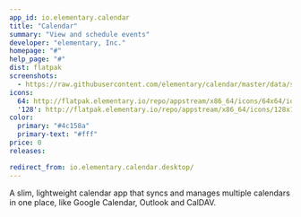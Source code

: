```yaml
---
app_id: io.elementary.calendar
title: "Calendar"
summary: "View and schedule events"
developer: "elementary, Inc."
homepage: "#"
help_page: "#"
dist: flatpak
screenshots:
  - https://raw.githubusercontent.com/elementary/calendar/master/data/screenshot.png
icons:
  64: http://flatpak.elementary.io/repo/appstream/x86_64/icons/64x64/io.elementary.calendar.png
  '128': http://flatpak.elementary.io/repo/appstream/x86_64/icons/128x128/io.elementary.calendar.png
color:
  primary: "#4c158a"
  primary-text: "#fff"
price: 0
releases:

redirect_from: io.elementary.calendar.desktop/
---
```


<p>A slim, lightweight calendar app that syncs and manages multiple calendars in one place, like Google Calendar, Outlook and CalDAV.</p>